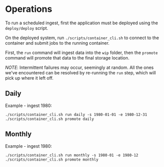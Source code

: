 # Operations

To run a scheduled ingest, first the application must be deployed using the
`deploy/deploy` script.

On the deployed system, run `./scripts/container_cli.sh` to connect to the container and
submit jobs to the running container.

First, the `run` command will ingest data into the `wip` folder, then the `promote`
command will promote that data to the final storage location.

_NOTE_: Intermittent failures may occur, seemingly at random. All the ones we've
encountered can be resolved by re-running the `run` step, which will pick up where it
left off.


## Daily

Example - ingest 1980:

```
./scripts/container_cli.sh run daily -s 1980-01-01 -e 1980-12-31
./scripts/container_cli.sh promote daily
```


## Monthly

Example - ingest 1980:

```
./scripts/container_cli.sh run monthly -s 1980-01 -e 1980-12
./scripts/container_cli.sh promote monthly
```
